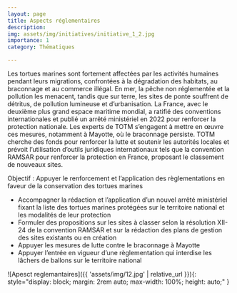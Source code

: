 ```yaml
---
layout: page
title: Aspects réglementaires
description:  
img: assets/img/initiatives/initiative_1_2.jpg
importance: 1
category: Thématiques

---
```


Les tortues marines sont fortement affectées par les activités humaines pendant leurs migrations, confrontées à la dégradation des habitats, au braconnage et au commerce illégal. En mer, la pêche non réglementée et la pollution les menacent, tandis que sur terre, les sites de ponte souffrent de détritus, de pollution lumineuse et d’urbanisation. La France, avec le deuxième plus grand espace maritime mondial, a ratifié des conventions internationales et publié un arrêté ministériel en 2022 pour renforcer la protection nationale. Les experts de TOTM s’engagent à mettre en œuvre ces mesures, notamment à Mayotte, où le braconnage persiste. TOTM cherche des fonds pour renforcer la lutte et soutenir les autorités locales et prévoit l’utilisation d’outils juridiques internationaux tels que la convention RAMSAR pour renforcer la protection en France, proposant le classement de nouveaux sites. 

Objectif : Appuyer le renforcement et l’application des règlementations en faveur de la conservation des tortues marines

<ul> 
    <li>Accompagner la rédaction et l’application d’un nouvel arrêté ministériel fixant la liste des tortues marines protégées sur le territoire national et les modalités de leur protection</li>
    <li>Formuler des propositions sur les sites à classer selon la résolution XII-24 de la convention RAMSAR et sur la rédaction des plans de gestion des sites existants ou en création</li>
    <li>Appuyer les mesures de lutte contre le braconnage à Mayotte</li>
    <li>Appuyer l’entrée en vigueur d’une règlementation qui interdise les lâchers de ballons sur le territoire national</li>
</ul>

![Apesct reglemantaires]({{ 'assets/img/12.jpg' | relative_url }}){: style="display: block; margin: 2rem auto; max-width: 100%; height: auto;" }